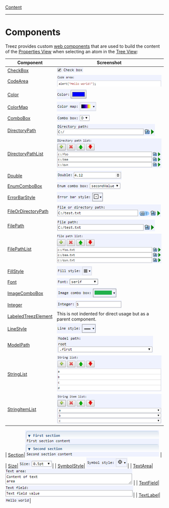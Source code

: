[Content](../../README.md)

----

# Components

Treez provides custom [web components](https://developers.google.com/web/fundamentals/web-components) that are used to build the content of the [Properties View](../views/propertyView.md) when selecting an atom in the [Tree View](../views/treeView.md):

|Component| Screenshot |
--- | --- |
| [CheckBox](./checkBox/checkBox.md) | ![](../images/treezCheckBox.png)|
| [CodeArea](./text/code/codeArea.md) | ![](../images/treezCodeArea.png) |
| [Color](./color/color.md)| ![](../images/treezColor.png)|
| [ColorMap](./colorMap/colorMap.md)| ![](../images/treezColorMap.png)|
| [ComboBox](./comboBox/comboBox.md)| ![](../images/treezComboBox.png)|
| [DirectoryPath](./file/directoryPath.md)| ![](../images/treezDirectoryPath.png)|
| [DirectoryPathList](./list/directoryPathList.md)| ![](../images/treezDirectoryPathList.png)|
| [Double](./number/double.md)| ![](../images/treezDouble.png)|
| [EnumComboBox](./comboBox/enumComboBox.md)| ![](../images/treezEnumComboBox.png)|
| [ErrorBarStyle](./errorBarStyle/errorBarStyle.md)| ![](../images/treezErrorBarStyle.png)|
| [FileOrDirectoryPath](./file/fileOrDirectoryPath.md)| ![](../images/treezFileOrDirectoryPath.png)|
| [FilePath](./file/filePath.md)| ![](../images/treezFilePath.png)|
| [FilePathList](./list/filePathList.md)| ![](../images/treezFilePathList.png)|
| [FillStyle](./fillStyle/fillStyle.md)| ![](../images/treezFillStyle.png)|
| [Font](./font/font.md)| ![](../images/treezFont.png)|
| [ImageComboBox](./comboBox/imageComboBox.md)| ![](../images/treezImageComboBox.png)|
| [Integer](./number/integer.md)| ![](../images/treezInteger.png)|
| [LabeledTreezElement](./labeledTreezElement.md)| This is not indented for direct usage but as a parent component.|
| [LineStyle](./lineStyle/lineStyle.md)| ![](../images/treezLineStyle.png)|
| [ModelPath](./modelPath/modelPath.md)| ![](../images/treezModelPath.png)|
| [StringList](./list/stringList.md) | ![](../images/treezStringList.png) |
| [StringItemList](./list/stringItemList.md)| ![](../images/treezStringItemList.png) |

| [Section](./section/section.md)|![](../images/treezSection.png) |
| [Size](./size/size.md)| ![](../images/treezSize.png)|
| [SymbolStyle](./symbolStyle/symbolStyle.md)| ![](../images/treezSymbolStyle.png)|
| [TextArea](./text/area/textArea.md)|![](../images/treezTextArea.png) |
| [TextField](./text/field/textField.md)| ![](../images/treezTextField.png)|
| [TextLabel](./text/label/textLabel.md)| ![](../images/treezTextLabel.png)|
